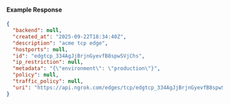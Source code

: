 <!-- Code generated for API Clients. DO NOT EDIT. -->

#### Example Response

```json
{
  "backend": null,
  "created_at": "2025-09-22T18:34:40Z",
  "description": "acme tcp edge",
  "hostports": null,
  "id": "edgtcp_334AgJjBrjnGyevfB8spwSVjChs",
  "ip_restriction": null,
  "metadata": "{\"environment\": \"production\"}",
  "policy": null,
  "traffic_policy": null,
  "uri": "https://api.ngrok.com/edges/tcp/edgtcp_334AgJjBrjnGyevfB8spwSVjChs"
}
```
